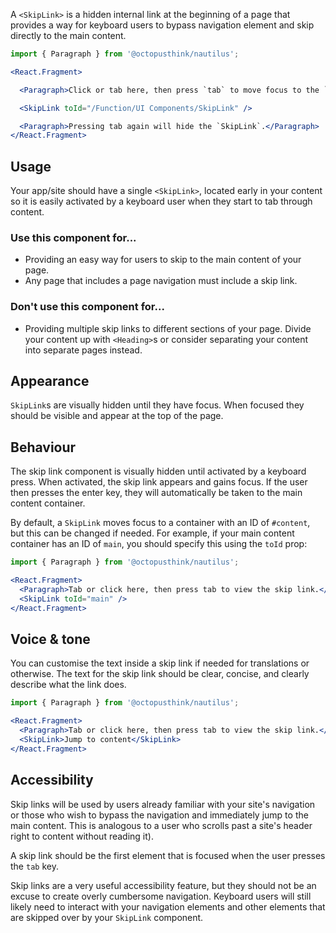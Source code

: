 A `<SkipLink>` is a hidden internal link at the beginning of a page that provides a way for keyboard users to bypass navigation element and skip directly to the main content.

```jsx
import { Paragraph } from '@octopusthink/nautilus';

<React.Fragment>

  <Paragraph>Click or tab here, then press `tab` to move focus to the `SkipLink` component.</Paragraph>

  <SkipLink toId="/Function/UI Components/SkipLink" />

  <Paragraph>Pressing tab again will hide the `SkipLink`.</Paragraph>
</React.Fragment>
```

## Usage

Your app/site should have a single `<SkipLink>`, located early in your content so it is easily activated by a keyboard user when they start to tab through content.

### Use this component for...

- Providing an easy way for users to skip to the main content of your page.
- Any page that includes a page navigation must include a skip link.

### Don't use this component for...

- Providing multiple skip links to different sections of your page. Divide your content up with `<Heading>`s or consider separating your content into separate pages instead.

## Appearance

`SkipLink`s are visually hidden until they have focus. When focused they should be visible and appear at the top of the page.

## Behaviour

The skip link component is visually hidden until activated by a keyboard press. When activated, the skip link appears and gains focus. If the user then presses the enter key, they will automatically be taken to the main content container.

By default, a `SkipLink` moves focus to a container with an ID of `#content`, but this can be changed if needed. For example, if your main content container has an ID of `main`, you should specify this using the `toId` prop:

```jsx
import { Paragraph } from '@octopusthink/nautilus';

<React.Fragment>
  <Paragraph>Tab or click here, then press tab to view the skip link.</Paragraph>
  <SkipLink toId="main" />
</React.Fragment>
```

## Voice & tone

You can customise the text inside a skip link if needed for translations or otherwise. The text for the skip link should be clear, concise, and clearly describe what the link does.

```jsx
import { Paragraph } from '@octopusthink/nautilus';

<React.Fragment>
  <Paragraph>Tab or click here, then press tab to view the skip link.</Paragraph>
  <SkipLink>Jump to content</SkipLink>
</React.Fragment>
```

## Accessibility

Skip links will be used by users already familiar with your site's navigation or those who wish to bypass the navigation and immediately jump to the main content. This is analogous to a user who scrolls past a site's header right to content without reading it).

A skip link should be the first element that is focused when the user presses the `tab` key.

Skip links are a very useful accessibility feature, but they should not be an excuse to create overly cumbersome navigation. Keyboard users will still likely need to interact with your navigation elements and other elements that are skipped over by your `SkipLink` component.
